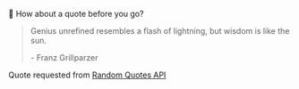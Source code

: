 📣 How about a quote before you go?

> Genius unrefined resembles a flash of lightning, but wisdom is like the sun.
>
> <p>- Franz Grillparzer</p>

Quote requested from [Random Quotes API](https://github.com/lukePeavey/quotable)
